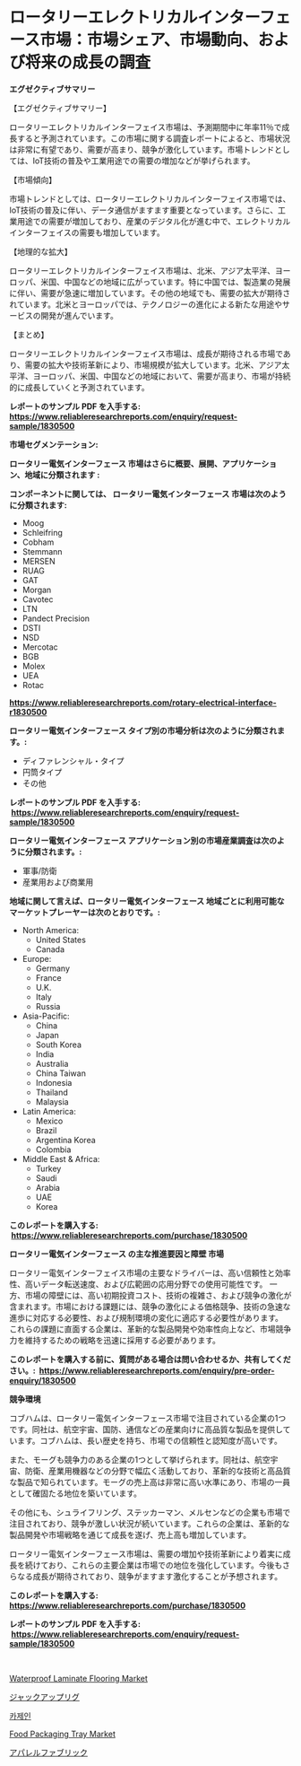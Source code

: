 <p><h1>ロータリーエレクトリカルインターフェース市場：市場シェア、市場動向、および将来の成長の調査</h1></p><p><strong>エグゼクティブサマリー</strong></p>
<p><p>【エグゼクティブサマリー】</p><p>ロータリーエレクトリカルインターフェイス市場は、予測期間中に年率11％で成長すると予測されています。この市場に関する調査レポートによると、市場状況は非常に有望であり、需要が高まり、競争が激化しています。市場トレンドとしては、IoT技術の普及や工業用途での需要の増加などが挙げられます。</p><p>【市場傾向】</p><p>市場トレンドとしては、ロータリーエレクトリカルインターフェイス市場では、IoT技術の普及に伴い、データ通信がますます重要となっています。さらに、工業用途での需要が増加しており、産業のデジタル化が進む中で、エレクトリカルインターフェイスの需要も増加しています。</p><p>【地理的な拡大】</p><p>ロータリーエレクトリカルインターフェイス市場は、北米、アジア太平洋、ヨーロッパ、米国、中国などの地域に広がっています。特に中国では、製造業の発展に伴い、需要が急速に増加しています。その他の地域でも、需要の拡大が期待されています。北米とヨーロッパでは、テクノロジーの進化による新たな用途やサービスの開発が進んでいます。</p><p>【まとめ】</p><p>ロータリーエレクトリカルインターフェイス市場は、成長が期待される市場であり、需要の拡大や技術革新により、市場規模が拡大しています。北米、アジア太平洋、ヨーロッパ、米国、中国などの地域において、需要が高まり、市場が持続的に成長していくと予測されています。</p></p>
<p><strong>レポートのサンプル PDF を入手する: <a href="https://www.reliableresearchreports.com/enquiry/request-sample/1830500">https://www.reliableresearchreports.com/enquiry/request-sample/1830500</a></strong></p>
<p><strong>市場セグメンテーション:</strong></p>
<p><strong> ロータリー電気インターフェース 市場はさらに概要、展開、アプリケーション、地域に分類されます :</strong></p>
<p><strong>コンポーネントに関しては、 ロータリー電気インターフェース 市場は次のように分類されます: &nbsp;</strong></p>
<p><ul><li>Moog</li><li>Schleifring</li><li>Cobham</li><li>Stemmann</li><li>MERSEN</li><li>RUAG</li><li>GAT</li><li>Morgan</li><li>Cavotec</li><li>LTN</li><li>Pandect Precision</li><li>DSTI</li><li>NSD</li><li>Mercotac</li><li>BGB</li><li>Molex</li><li>UEA</li><li>Rotac</li></ul></p>
<p><strong><a href="https://www.reliableresearchreports.com/rotary-electrical-interface-r1830500">https://www.reliableresearchreports.com/rotary-electrical-interface-r1830500</a></strong></p>
<p><strong> ロータリー電気インターフェース タイプ別の市場分析は次のように分類されます。:</strong></p>
<p><ul><li>ディファレンシャル・タイプ</li><li>円筒タイプ</li><li>その他</li></ul></p>
<p><strong>レポートのサンプル PDF を入手する: &nbsp;<a href="https://www.reliableresearchreports.com/enquiry/request-sample/1830500">https://www.reliableresearchreports.com/enquiry/request-sample/1830500</a></strong></p>
<p><strong> ロータリー電気インターフェース アプリケーション別の市場産業調査は次のように分類されます。:</strong></p>
<p><ul><li>軍事/防衛</li><li>産業用および商業用</li></ul></p>
<p><strong>地域に関して言えば、ロータリー電気インターフェース 地域ごとに利用可能なマーケットプレーヤーは次のとおりです。:</strong></p>
<p><ul>
    <li>
        North America:
        <ul>
            <li>United States</li>
            <li>Canada</li>
        </ul>
    </li>
    <li>
        Europe:
        <ul>
            <li>Germany</li>
            <li>France</li>
            <li>U.K.</li>
            <li>Italy</li>
            <li>Russia</li>
        </ul>
    </li>
    <li>
        Asia-Pacific:
        <ul>
            <li>China</li>
            <li>Japan</li>
            <li>South Korea</li>
            <li>India</li>
            <li>Australia</li>
            <li>China Taiwan</li>
            <li>Indonesia</li>
            <li>Thailand</li>
            <li>Malaysia</li>
        </ul>
    </li>
    <li>
        Latin America:
        <ul>
            <li>Mexico</li>
            <li>Brazil</li>
            <li>Argentina Korea</li>
            <li>Colombia</li>
        </ul>
    </li>
    <li>
        Middle East & Africa:
        <ul>
            <li>Turkey</li>
            <li>Saudi</li>
            <li>Arabia</li>
            <li>UAE</li>
            <li>Korea</li>
        </ul>
    </li>
    </ul></p>
<p><strong>このレポートを購入する: &nbsp;<a href="https://www.reliableresearchreports.com/purchase/1830500">https://www.reliableresearchreports.com/purchase/1830500</a></strong></p>
<p><strong>ロータリー電気インターフェース の主な推進要因と障壁 市場</strong></p>
<p><p>ロータリー電気インターフェイス市場の主要なドライバーは、高い信頼性と効率性、高いデータ転送速度、および広範囲の応用分野での使用可能性です。 一方、市場の障壁には、高い初期投資コスト、技術の複雑さ、および競争の激化が含まれます。市場における課題には、競争の激化による価格競争、技術の急速な進歩に対応する必要性、および規制環境の変化に適応する必要性があります。 これらの課題に直面する企業は、革新的な製品開発や効率性向上など、市場競争力を維持するための戦略を迅速に採用する必要があります。</p></p>
<p><strong>このレポートを購入する前に、質問がある場合は問い合わせるか、共有してください。:&nbsp; <a href="https://www.reliableresearchreports.com/enquiry/pre-order-enquiry/1830500">https://www.reliableresearchreports.com/enquiry/pre-order-enquiry/1830500</a></strong></p>
<p><strong>競争環境</strong></p>
<p><p>コブハムは、ロータリー電気インターフェース市場で注目されている企業の1つです。同社は、航空宇宙、国防、通信などの産業向けに高品質な製品を提供しています。コブハムは、長い歴史を持ち、市場での信頼性と認知度が高いです。</p><p>また、モーグも競争力のある企業の1つとして挙げられます。同社は、航空宇宙、防衛、産業用機器などの分野で幅広く活動しており、革新的な技術と高品質な製品で知られています。モーグの売上高は非常に高い水準にあり、市場の一員として確固たる地位を築いています。</p><p>その他にも、シュライフリング、ステッカーマン、メルセンなどの企業も市場で注目されており、競争が激しい状況が続いています。これらの企業は、革新的な製品開発や市場戦略を通じて成長を遂げ、売上高も増加しています。</p><p>ロータリー電気インターフェース市場は、需要の増加や技術革新により着実に成長を続けており、これらの主要企業は市場での地位を強化しています。今後もさらなる成長が期待されており、競争がますます激化することが予想されます。</p></p>
<p><strong>このレポートを購入する: &nbsp; <a href="https://www.reliableresearchreports.com/purchase/1830500">https://www.reliableresearchreports.com/purchase/1830500</a></strong></p>
<p><strong>レポートのサンプル PDF を入手する: &nbsp;<a href="https://www.reliableresearchreports.com/enquiry/request-sample/1830500">https://www.reliableresearchreports.com/enquiry/request-sample/1830500</a></strong><strong></strong></p>
<p>&nbsp;</p>
<p><p><a href="https://issuu.com/reportprime-2/docs/waterproof-laminate-flooring-market-size-2030.pptx">Waterproof Laminate Flooring Market</a></p><p><a href="https://medium.com/@rodhoppe07/%E3%82%B8%E3%83%A3%E3%83%83%E3%82%AF%E3%82%A2%E3%83%83%E3%83%97%E3%83%AA%E3%82%B0%E5%B8%82%E5%A0%B4-%E7%AB%B6%E4%BA%89%E5%88%86%E6%9E%90-%E5%B8%82%E5%A0%B4%E3%83%88%E3%83%AC%E3%83%B3%E3%83%89-%E3%81%8A%E3%82%88%E3%81%B32031%E5%B9%B4%E3%81%BE%E3%81%A7%E3%81%AE%E4%BA%88%E6%B8%AC-8f0188884102">ジャックアップリグ</a></p><p><a href="https://github.com/Tristiarton768456/Market-Research-Report-List-1/blob/main/777381529922.md">카제인</a></p><p><a href="https://issuu.com/reportprime-2/docs/food-packaging-tray-market-size-2030.pptx">Food Packaging Tray Market</a></p><p><a href="https://github.com/bevdtkn4419963/Market-Research-Report-List-1/blob/main/506591632777.md">アパレルファブリック</a></p></p>